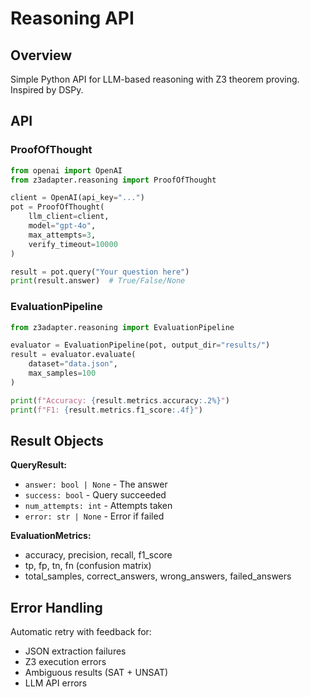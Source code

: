 # Reasoning API

## Overview

Simple Python API for LLM-based reasoning with Z3 theorem proving. Inspired by DSPy.

## API

### ProofOfThought

```python
from openai import OpenAI
from z3adapter.reasoning import ProofOfThought

client = OpenAI(api_key="...")
pot = ProofOfThought(
    llm_client=client,
    model="gpt-4o",
    max_attempts=3,
    verify_timeout=10000
)

result = pot.query("Your question here")
print(result.answer)  # True/False/None
```

### EvaluationPipeline

```python
from z3adapter.reasoning import EvaluationPipeline

evaluator = EvaluationPipeline(pot, output_dir="results/")
result = evaluator.evaluate(
    dataset="data.json",
    max_samples=100
)

print(f"Accuracy: {result.metrics.accuracy:.2%}")
print(f"F1: {result.metrics.f1_score:.4f}")
```

## Result Objects

**QueryResult:**
- `answer: bool | None` - The answer
- `success: bool` - Query succeeded
- `num_attempts: int` - Attempts taken
- `error: str | None` - Error if failed

**EvaluationMetrics:**
- accuracy, precision, recall, f1_score
- tp, fp, tn, fn (confusion matrix)
- total_samples, correct_answers, wrong_answers, failed_answers

## Error Handling

Automatic retry with feedback for:
- JSON extraction failures
- Z3 execution errors
- Ambiguous results (SAT + UNSAT)
- LLM API errors
